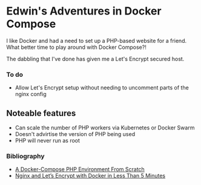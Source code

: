 # Edwin's Adventures in Docker Compose

I like Docker and had a need to set up a PHP-based website for a friend. What better time to play around with Docker Compose?!

The dabbling that I've done has given me a Let's Encrypt secured host.

### To do

* Allow Let's Encrypt setup without needing to uncomment parts of the nginx config

## Noteable features

* Can scale the number of PHP workers via Kubernetes or Docker Swarm
* Doesn't advirtise the version of PHP being used
* PHP will never run as root

### Bibliography

* [A Docker-Compose PHP Environment From Scratch](https://x-team.com/blog/docker-compose-php-environment-from-scratch/)
* [Nginx and Let’s Encrypt with Docker in Less Than 5 Minutes](https://medium.com/@pentacent/nginx-and-lets-encrypt-with-docker-in-less-than-5-minutes-b4b8a60d3a71)

